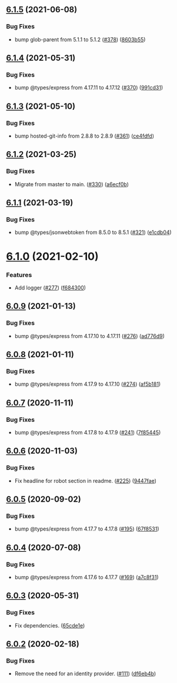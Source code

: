 ## [6.1.5](https://github.com/thenativeweb/limes/compare/6.1.4...6.1.5) (2021-06-08)


### Bug Fixes

* bump glob-parent from 5.1.1 to 5.1.2 ([#378](https://github.com/thenativeweb/limes/issues/378)) ([8603b55](https://github.com/thenativeweb/limes/commit/8603b551a73bdcb7b33c44508ee6277163d293d0))

## [6.1.4](https://github.com/thenativeweb/limes/compare/6.1.3...6.1.4) (2021-05-31)


### Bug Fixes

* bump @types/express from 4.17.11 to 4.17.12 ([#370](https://github.com/thenativeweb/limes/issues/370)) ([991cd31](https://github.com/thenativeweb/limes/commit/991cd3181f9b2000b13d56dd6800e6ff6ce6776a))

## [6.1.3](https://github.com/thenativeweb/limes/compare/6.1.2...6.1.3) (2021-05-10)


### Bug Fixes

* bump hosted-git-info from 2.8.8 to 2.8.9 ([#361](https://github.com/thenativeweb/limes/issues/361)) ([ce4fdfd](https://github.com/thenativeweb/limes/commit/ce4fdfdc3caebe4c734ad235025cb1a908056d49))

## [6.1.2](https://github.com/thenativeweb/limes/compare/6.1.1...6.1.2) (2021-03-25)


### Bug Fixes

* Migrate from master to main. ([#330](https://github.com/thenativeweb/limes/issues/330)) ([a6ecf0b](https://github.com/thenativeweb/limes/commit/a6ecf0b03dfeb279c49bfe50e1ca611875436773))

## [6.1.1](https://github.com/thenativeweb/limes/compare/6.1.0...6.1.1) (2021-03-19)


### Bug Fixes

* bump @types/jsonwebtoken from 8.5.0 to 8.5.1 ([#321](https://github.com/thenativeweb/limes/issues/321)) ([e1cdb04](https://github.com/thenativeweb/limes/commit/e1cdb0427876d057992ddcff55c556e0fda0582c))

# [6.1.0](https://github.com/thenativeweb/limes/compare/6.0.9...6.1.0) (2021-02-10)


### Features

* Add logger ([#277](https://github.com/thenativeweb/limes/issues/277)) ([f684300](https://github.com/thenativeweb/limes/commit/f684300b9c2a4a55f9b2ee3f59e1f2e302c46816))

## [6.0.9](https://github.com/thenativeweb/limes/compare/6.0.8...6.0.9) (2021-01-13)


### Bug Fixes

* bump @types/express from 4.17.10 to 4.17.11 ([#276](https://github.com/thenativeweb/limes/issues/276)) ([ad776d9](https://github.com/thenativeweb/limes/commit/ad776d95c1670925c774e13efce81c644efe2f65))

## [6.0.8](https://github.com/thenativeweb/limes/compare/6.0.7...6.0.8) (2021-01-11)


### Bug Fixes

* bump @types/express from 4.17.9 to 4.17.10 ([#274](https://github.com/thenativeweb/limes/issues/274)) ([af5b181](https://github.com/thenativeweb/limes/commit/af5b18126d2fce23931433ce07b99e8f3f6c800c))

## [6.0.7](https://github.com/thenativeweb/limes/compare/6.0.6...6.0.7) (2020-11-11)


### Bug Fixes

* bump @types/express from 4.17.8 to 4.17.9 ([#241](https://github.com/thenativeweb/limes/issues/241)) ([7f85445](https://github.com/thenativeweb/limes/commit/7f8544564000bb3e3aef4806a25e2ec8a9947253))

## [6.0.6](https://github.com/thenativeweb/limes/compare/6.0.5...6.0.6) (2020-11-03)


### Bug Fixes

* Fix headline for robot section in readme. ([#225](https://github.com/thenativeweb/limes/issues/225)) ([9447fae](https://github.com/thenativeweb/limes/commit/9447fae62e80bca0a34419e499d5cc6e057cdaf3))

## [6.0.5](https://github.com/thenativeweb/limes/compare/6.0.4...6.0.5) (2020-09-02)


### Bug Fixes

* bump @types/express from 4.17.7 to 4.17.8 ([#195](https://github.com/thenativeweb/limes/issues/195)) ([67f8531](https://github.com/thenativeweb/limes/commit/67f85317830707b0c655adcb1f7f4e4a9ded5d63))

## [6.0.4](https://github.com/thenativeweb/limes/compare/6.0.3...6.0.4) (2020-07-08)


### Bug Fixes

* bump @types/express from 4.17.6 to 4.17.7 ([#169](https://github.com/thenativeweb/limes/issues/169)) ([a7c8f31](https://github.com/thenativeweb/limes/commit/a7c8f31913b1d6934dfe4ca0a561c16a237e0939))

## [6.0.3](https://github.com/thenativeweb/limes/compare/6.0.2...6.0.3) (2020-05-31)


### Bug Fixes

* Fix dependencies. ([65cde1e](https://github.com/thenativeweb/limes/commit/65cde1ee271df2fc4dbb05704d8a9daebcf1d038))

## [6.0.2](https://github.com/thenativeweb/limes/compare/6.0.1...6.0.2) (2020-02-18)


### Bug Fixes

* Remove the need for an identity provider. ([#111](https://github.com/thenativeweb/limes/issues/111)) ([df6eb4b](https://github.com/thenativeweb/limes/commit/df6eb4bf87fd54102087ae2347c48e96dde2e54c))
